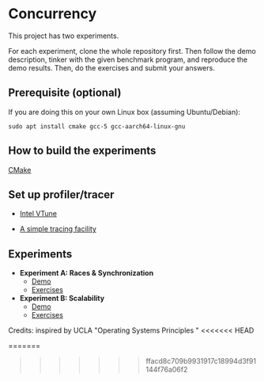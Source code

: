 # Concurrency

This project has two experiments. 

For each experiment, clone the whole repository first. Then follow the demo description, tinker with the given benchmark program, and reproduce the demo results. Then, do the exercises and submit your answers. 

## Prerequisite (optional)

If you are doing this on your own Linux box (assuming Ubuntu/Debian): 
```
sudo apt install cmake gcc-5 gcc-aarch64-linux-gnu 
```

## How to build the experiments

[CMake](cmake.md)

## Set up profiler/tracer

* [Intel VTune](./vtune.md)

* [A simple tracing facility](./measurement.md) 

## Experiments

* **Experiment A: Races & Synchronization** 
  * [Demo](./2a.md)
  * [Exercises](./2a-exercises.md)
* **Experiment B: Scalability** 
  * [Demo](./2b.md)
  * [Exercises](./2b-exercises.md)


Credits: inspired by UCLA "Operating Systems Principles "
<<<<<<< HEAD

=======
>>>>>>> ffacd8c709b9931917c18994d3f91144f76a06f2

